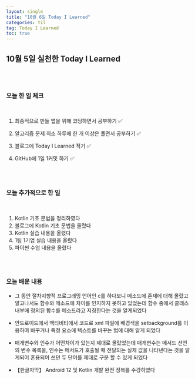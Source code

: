 ```yaml
---
layout: single
title: "10월 6일 Today I Learned"
categories: til
tag: Today I Learned
toc: true
---
```


## 10월 5일 실천한 Today I Learned

<br><br>

### 오늘 한 일 체크
<br>

1. 최종적으로 만들 앱을 위해 코딩하면서 공부하기 ✅

2. 알고리즘 문제 최소 하루에 한 개 이상은 풀면서 공부하기 ✅

3. 블로그에 Today I Learned 적기 ✅

4. GitHub에 1일 1커밋 하기 ✅

<br><br>

### 오늘 추가적으로 한 일
<br>

1. Kotlin 기초 문법을 정리하였다
1. 블로그에 Kotlin 기초 문법을 올렸다
1. Kotlin 실습 내용을 올렸다
1. 1팀 1기업 실습 내용을 올렸다
1. 파이썬 수업 내용을 올렸다

<br><br>

### 오늘 배운 내용

* 그 동안 절차지향적 프로그래밍 언어인 c를 하다보니 메소드에 존재에 대해 몰랐고 알고나서도 함수와 메소드에 차이를 인지하지 못하고 있었는데 함수 중에서 클래스 내부에 정의된 함수를 메소드라고 지칭한다는 것을 알게되었다

* 안드로이드에서 액티비티에서 코드로 xml 파일에 배경색을 setbackground를 이용하여 바꾸거나 특정 요소에 텍스트를 바꾸는 법에 대해 알게 되었다

* 매개변수와 인수가 어떤차이가 있는지 제대로 몰랐었는데 매개변수는 메서드 선언의 변수 목록을, 인수는 메서드가 호출될 때 전달되는 실제 값을 나타낸다는 것을 알게되어 혼용되어 쓰던 두 단어를 제대로 구분 할  수 있게 되었다

* 【한글자막】 Android 12 및 Kotlin 개발 완전 정복를 수강하였다